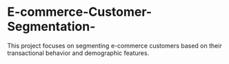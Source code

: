 # E-commerce-Customer-Segmentation-
This project focuses on segmenting e-commerce customers based on their transactional behavior and demographic features.
